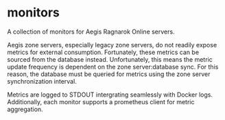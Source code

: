 # monitors
A collection of monitors for Aegis Ragnarok Online servers.

Aegis zone servers, especially legacy zone servers, do not readily expose metrics for external consumption.  Fortunately, these metrics can be sourced from the database instead.  Unfortunately, this means the metric update frequency is dependent on the zone server:database sync.  For this reason, the database must be queried for metrics using the zone server synchronization interval.

Metrics are logged to STDOUT intergrating seamlessly with Docker logs.  Additionally, each monitor supports a prometheus client for metric aggregation.
